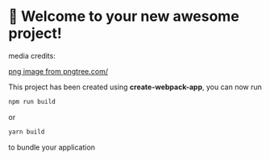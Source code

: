 # 🚀 Welcome to your new awesome project!

media credits:

<a href='https://pngtree.com/freepng/user-profile-avatar_13369988.html'>png image from pngtree.com/</a>

This project has been created using **create-webpack-app**, you can now run

```bash
npm run build
```

or

```bash
yarn build
```

to bundle your application
